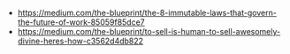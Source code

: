 - https://medium.com/the-blueprint/the-8-immutable-laws-that-govern-the-future-of-work-85059f85dce7
- https://medium.com/the-blueprint/to-sell-is-human-to-sell-awesomely-divine-heres-how-c3562d4db822
